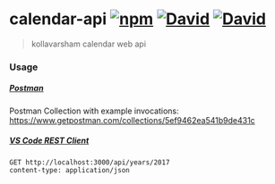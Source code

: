 # calendar-api [![npm](https://img.shields.io/npm/v/kollavarsham-calendar.svg)](https://www.npmjs.com/package/kollavarsham-calendar) [![David](https://img.shields.io/david/kollavarsham/calendar-api.svg)](https://david-dm.org/kollavarsham/calendar-api) [![David](https://img.shields.io/david/dev/kollavarsham/calendar-api.svg)](https://david-dm.org/kollavarsham/calendar-api#info=devDependencies&view=table)
> kollavarsham calendar web api

### Usage

##### [Postman](https://www.getpostman.com/)
Postman Collection with example invocations: https://www.getpostman.com/collections/5ef9462ea541b9de431c

##### [VS Code REST Client](https://marketplace.visualstudio.com/items?itemName=humao.rest-client)

```plain
GET http://localhost:3000/api/years/2017
content-type: application/json
```